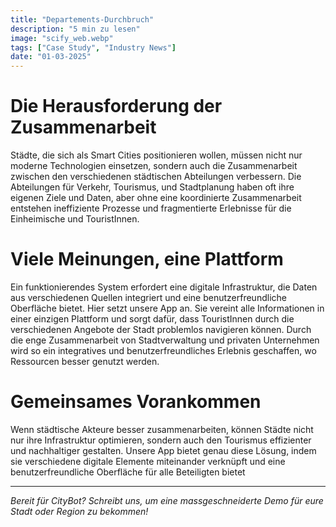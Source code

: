 ```yaml
---
title: "Departements-Durchbruch"
description: "5 min zu lesen"
image: "scify_web.webp"
tags: ["Case Study", "Industry News"]
date: "01-03-2025"
---
```


# Die Herausforderung der Zusammenarbeit
Städte, die sich als Smart Cities positionieren wollen, müssen nicht nur moderne Technologien einsetzen, sondern auch die Zusammenarbeit zwischen den verschiedenen städtischen Abteilungen verbessern. Die Abteilungen für Verkehr, Tourismus, und Stadtplanung haben oft ihre eigenen Ziele und Daten, aber ohne eine koordinierte Zusammenarbeit entstehen ineffiziente Prozesse und fragmentierte Erlebnisse für die Einheimische und TouristInnen. 

# Viele Meinungen, eine Plattform
Ein funktionierendes System erfordert eine digitale Infrastruktur, die Daten aus verschiedenen Quellen integriert und eine benutzerfreundliche Oberfläche bietet. Hier setzt unsere App an. Sie vereint alle Informationen in einer einzigen Plattform und sorgt dafür, dass TouristInnen durch die verschiedenen Angebote der Stadt problemlos navigieren können. Durch die enge Zusammenarbeit von Stadtverwaltung und privaten Unternehmen wird so ein integratives und benutzerfreundliches Erlebnis geschaffen, wo Ressourcen besser genutzt werden.

# Gemeinsames Vorankommen
Wenn städtische Akteure besser zusammenarbeiten, können Städte nicht nur ihre Infrastruktur optimieren, sondern auch den Tourismus effizienter und nachhaltiger gestalten. Unsere App bietet genau diese Lösung, indem sie verschiedene digitale Elemente miteinander verknüpft und eine benutzerfreundliche Oberfläche für alle Beteiligten bietet

---

*Bereit für CityBot? Schreibt uns, um eine massgeschneiderte Demo für eure Stadt oder Region zu bekommen!*
